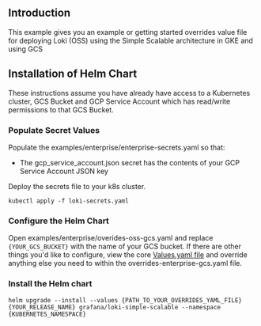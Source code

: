 ## Introduction
This example gives you an example or getting started overrides value file for deploying Loki (OSS) using the Simple Scalable architecture in GKE and using GCS

## Installation of Helm Chart
These instructions assume you have already have access to a Kubernetes cluster, GCS Bucket and GCP Service Account which has read/write permissions to that GCS Bucket.

### Populate Secret Values
Populate the examples/enterprise/enterprise-secrets.yaml so that:
- The gcp_service_account.json secret has the contents of your GCP Service Account JSON key

Deploy the secrets file to your k8s cluster.

`kubectl apply -f loki-secrets.yaml`

### Configure the Helm Chart
Open examples/enterprise/overides-oss-gcs.yaml and replace `{YOUR_GCS_BUCKET}` with the name of your GCS bucket. If there are other things you'd like to configure, view the core [Values.yaml file](https://github.com/grafana/loki/blob/main/production/helm/loki/values.yaml) and override anything else you need to within the overrides-enterprise-gcs.yaml file.

### Install the Helm chart

`helm upgrade --install --values {PATH_TO_YOUR_OVERRIDES_YAML_FILE} {YOUR_RELEASE_NAME} grafana/loki-simple-scalable --namespace {KUBERNETES_NAMESPACE}`
